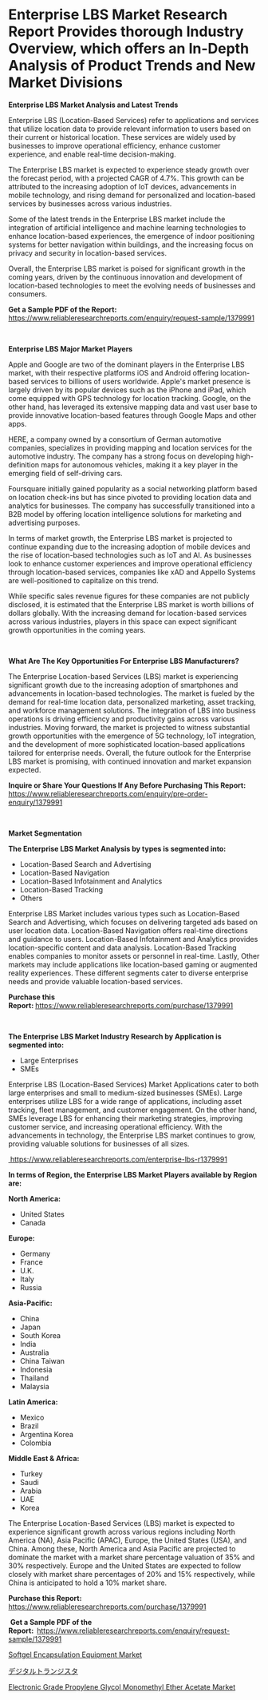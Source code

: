 <p><h1>Enterprise LBS Market Research Report Provides thorough Industry Overview, which offers an In-Depth Analysis of Product Trends and New Market Divisions</h1></p><p><strong>Enterprise LBS Market Analysis and Latest Trends</strong></p>
<p><p>Enterprise LBS (Location-Based Services) refer to applications and services that utilize location data to provide relevant information to users based on their current or historical location. These services are widely used by businesses to improve operational efficiency, enhance customer experience, and enable real-time decision-making.</p><p>The Enterprise LBS market is expected to experience steady growth over the forecast period, with a projected CAGR of 4.7%. This growth can be attributed to the increasing adoption of IoT devices, advancements in mobile technology, and rising demand for personalized and location-based services by businesses across various industries.</p><p>Some of the latest trends in the Enterprise LBS market include the integration of artificial intelligence and machine learning technologies to enhance location-based experiences, the emergence of indoor positioning systems for better navigation within buildings, and the increasing focus on privacy and security in location-based services.</p><p>Overall, the Enterprise LBS market is poised for significant growth in the coming years, driven by the continuous innovation and development of location-based technologies to meet the evolving needs of businesses and consumers.</p></p>
<p><strong>Get a Sample PDF of the Report:&nbsp;</strong> <a href="https://www.reliableresearchreports.com/enquiry/request-sample/1379991">https://www.reliableresearchreports.com/enquiry/request-sample/1379991</a></p>
<p>&nbsp;</p>
<p><strong>Enterprise LBS Major Market Players</strong></p>
<p><p>Apple and Google are two of the dominant players in the Enterprise LBS market, with their respective platforms iOS and Android offering location-based services to billions of users worldwide. Apple's market presence is largely driven by its popular devices such as the iPhone and iPad, which come equipped with GPS technology for location tracking. Google, on the other hand, has leveraged its extensive mapping data and vast user base to provide innovative location-based features through Google Maps and other apps.</p><p>HERE, a company owned by a consortium of German automotive companies, specializes in providing mapping and location services for the automotive industry. The company has a strong focus on developing high-definition maps for autonomous vehicles, making it a key player in the emerging field of self-driving cars.</p><p>Foursquare initially gained popularity as a social networking platform based on location check-ins but has since pivoted to providing location data and analytics for businesses. The company has successfully transitioned into a B2B model by offering location intelligence solutions for marketing and advertising purposes.</p><p>In terms of market growth, the Enterprise LBS market is projected to continue expanding due to the increasing adoption of mobile devices and the rise of location-based technologies such as IoT and AI. As businesses look to enhance customer experiences and improve operational efficiency through location-based services, companies like xAD and Appello Systems are well-positioned to capitalize on this trend.</p><p>While specific sales revenue figures for these companies are not publicly disclosed, it is estimated that the Enterprise LBS market is worth billions of dollars globally. With the increasing demand for location-based services across various industries, players in this space can expect significant growth opportunities in the coming years.</p></p>
<p>&nbsp;</p>
<p><strong>What Are The Key Opportunities For Enterprise LBS Manufacturers?</strong></p>
<p><p>The Enterprise Location-based Services (LBS) market is experiencing significant growth due to the increasing adoption of smartphones and advancements in location-based technologies. The market is fueled by the demand for real-time location data, personalized marketing, asset tracking, and workforce management solutions. The integration of LBS into business operations is driving efficiency and productivity gains across various industries. Moving forward, the market is projected to witness substantial growth opportunities with the emergence of 5G technology, IoT integration, and the development of more sophisticated location-based applications tailored for enterprise needs. Overall, the future outlook for the Enterprise LBS market is promising, with continued innovation and market expansion expected.</p></p>
<p><strong>Inquire or Share Your Questions If Any Before Purchasing This Report:</strong> <a href="https://www.reliableresearchreports.com/enquiry/pre-order-enquiry/1379991">https://www.reliableresearchreports.com/enquiry/pre-order-enquiry/1379991</a></p>
<p>&nbsp;</p>
<p><strong>Market Segmentation</strong></p>
<p><strong>The Enterprise LBS Market Analysis by types is segmented into:</strong></p>
<p><ul><li>Location-Based Search and Advertising</li><li>Location-Based Navigation</li><li>Location-Based Infotainment and Analytics</li><li>Location-Based Tracking</li><li>Others</li></ul></p>
<p><p>Enterprise LBS Market includes various types such as Location-Based Search and Advertising, which focuses on delivering targeted ads based on user location data. Location-Based Navigation offers real-time directions and guidance to users. Location-Based Infotainment and Analytics provides location-specific content and data analysis. Location-Based Tracking enables companies to monitor assets or personnel in real-time. Lastly, Other markets may include applications like location-based gaming or augmented reality experiences. These different segments cater to diverse enterprise needs and provide valuable location-based services.</p></p>
<p><strong>Purchase this Report:&nbsp;</strong><a href="https://www.reliableresearchreports.com/purchase/1379991">https://www.reliableresearchreports.com/purchase/1379991</a></p>
<p>&nbsp;</p>
<p><strong>The Enterprise LBS Market Industry Research by Application is segmented into:</strong></p>
<p><ul><li>Large Enterprises</li><li>SMEs</li></ul></p>
<p><p>Enterprise LBS (Location-Based Services) Market Applications cater to both large enterprises and small to medium-sized businesses (SMEs). Large enterprises utilize LBS for a wide range of applications, including asset tracking, fleet management, and customer engagement. On the other hand, SMEs leverage LBS for enhancing their marketing strategies, improving customer service, and increasing operational efficiency. With the advancements in technology, the Enterprise LBS market continues to grow, providing valuable solutions for businesses of all sizes.</p></p>
<p><a href="https://www.reliableresearchreports.com/enterprise-lbs-r1379991">&nbsp;https://www.reliableresearchreports.com/enterprise-lbs-r1379991</a></p>
<p><strong>In terms of Region, the Enterprise LBS Market Players available by Region are:</strong></p>
<p>
    <p> <strong> North America: </strong>
        <ul>
            <li>United States</li>
            <li>Canada</li>
        </ul>
        </p> 
    <p> <strong> Europe: </strong>
        <ul>
            <li>Germany</li>
            <li>France</li>
            <li>U.K.</li>
            <li>Italy</li>
            <li>Russia</li>
        </ul>
        </p> 
    <p> <strong> Asia-Pacific: </strong>
        <ul>
            <li>China</li>
            <li>Japan</li>
            <li>South Korea</li>
            <li>India</li>
            <li>Australia</li>
            <li>China Taiwan</li>
            <li>Indonesia</li>
            <li>Thailand</li>
            <li>Malaysia</li>
        </ul>
        </p> 
    <p> <strong> Latin America: </strong>
        <ul>
            <li>Mexico</li>
            <li>Brazil</li>
            <li>Argentina Korea</li>
            <li>Colombia</li>
        </ul>
        </p> 
    <p> <strong> Middle East & Africa: </strong>
        <ul>
            <li>Turkey</li>
            <li>Saudi</li>
            <li>Arabia</li>
            <li>UAE</li>
            <li>Korea</li>
        </ul>
    </p>
    </p>
<p><p>The Enterprise Location-Based Services (LBS) market is expected to experience significant growth across various regions including North America (NA), Asia Pacific (APAC), Europe, the United States (USA), and China. Among these, North America and Asia Pacific are projected to dominate the market with a market share percentage valuation of 35% and 30% respectively. Europe and the United States are expected to follow closely with market share percentages of 20% and 15% respectively, while China is anticipated to hold a 10% market share.</p></p>
<p><strong>Purchase this Report: </strong><a href="https://www.reliableresearchreports.com/purchase/1379991">https://www.reliableresearchreports.com/purchase/1379991</a></p>
<p>&nbsp;<strong>Get a Sample PDF of the Report:&nbsp;&nbsp;</strong><a href="https://www.reliableresearchreports.com/enquiry/request-sample/1379991">https://www.reliableresearchreports.com/enquiry/request-sample/1379991</a></p>
<p><strong></strong></p>
<p><p><a href="https://www.linkedin.com/pulse/softgel-encapsulation-equipment-market-research-report-provides-u7nxe">Softgel Encapsulation Equipment Market</a></p><p><a href="https://github.com/deonnorth8/Market-Research-Report-List-1/blob/main/418529661646.md">デジタルトランジスタ</a></p><p><a href="https://www.linkedin.com/pulse/electronic-grade-propylene-glycol-monomethyl-ether-acetate-market-vg1qc">Electronic Grade Propylene Glycol Monomethyl Ether Acetate Market</a></p></p>